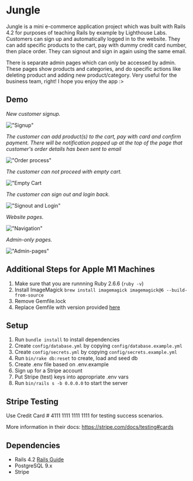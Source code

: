 # Jungle

Jungle is a mini e-commerce application project which was built with Rails 4.2 for purposes of teaching Rails by example by Lighthouse Labs.
Customers can sign up and automatically logged in to the website.
They can add specific products to the cart, pay with dummy credit card number, then place order.
They can signout and sign in again using the same email.

There is separate admin pages which can only be accessed by admin.
These pages show products and categories, and do specific actions like deleting product and adding new product/category.
Very useful for the business team, right!
I hope you enjoy the app :>


## Demo

*New customer signup.*

!["Signup"](https://github.com/astarinamaulida/jungle-rails/blob/master/public/gif/signup.gif?raw=true)




*The customer can add product(s) to the cart, pay with card and confirm payment.*
*There will be notification popped up at the top of the page that customer's order details has been sent to email*

!["Order process"](https://github.com/astarinamaulida/jungle-rails/blob/master/public/gif/order.gif?raw=true)




*The customer can not proceed with empty cart.*

!["Empty Cart](https://github.com/astarinamaulida/jungle-rails/blob/master/public/gif/empty_cart.gif?raw=true)




*The customer can sign out and login back.*

!["Signout and Login"](https://github.com/astarinamaulida/jungle-rails/blob/master/public/gif/signout_login_back.gif?raw=true)




*Website pages.*

!["Navigation"](https://github.com/astarinamaulida/jungle-rails/blob/master/public/gif/navigate.gif?raw=true)




*Admin-only pages.*

!["Admin-pages"](https://github.com/astarinamaulida/jungle-rails/blob/master/public/gif/admin_navigation.gif?raw=true)




## Additional Steps for Apple M1 Machines

1. Make sure that you are runnning Ruby 2.6.6 (`ruby -v`)
1. Install ImageMagick `brew install imagemagick imagemagick@6 --build-from-source`
2. Remove Gemfile.lock
3. Replace Gemfile with version provided [here](https://gist.githubusercontent.com/FrancisBourgouin/831795ae12c4704687a0c2496d91a727/raw/ce8e2104f725f43e56650d404169c7b11c33a5c5/Gemfile)

## Setup

1. Run `bundle install` to install dependencies
2. Create `config/database.yml` by copying `config/database.example.yml`
3. Create `config/secrets.yml` by copying `config/secrets.example.yml`
4. Run `bin/rake db:reset` to create, load and seed db
5. Create .env file based on .env.example
6. Sign up for a Stripe account
7. Put Stripe (test) keys into appropriate .env vars
8. Run `bin/rails s -b 0.0.0.0` to start the server

## Stripe Testing

Use Credit Card # 4111 1111 1111 1111 for testing success scenarios.

More information in their docs: <https://stripe.com/docs/testing#cards>

## Dependencies

* Rails 4.2 [Rails Guide](http://guides.rubyonrails.org/v4.2/)
* PostgreSQL 9.x
* Stripe
